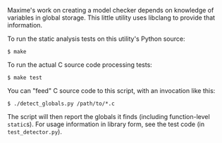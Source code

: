 Maxime's work on creating a model checker depends on knowledge of variables in
global storage. This little utility uses libclang to provide that information. 

To run the static analysis tests on this utility's Python source:

    $ make

To run the actual C source code processing tests:

    $ make test

You can "feed" C source code to this script, with an invocation like this:

    $ ./detect_globals.py /path/to/*.c

The script will then report the globals it finds (including function-level `static`s).
For usage information in library form, see the test code (in `test_detector.py`).
